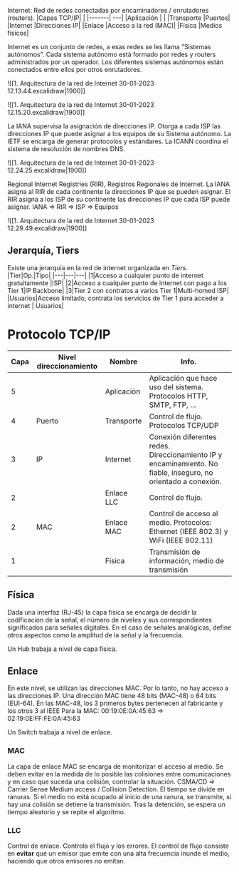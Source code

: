 Internet: Red de redes conectadas por encaminadores / enrutadores (routers).
|Capas TCP/IP| |
|-------| ---|
|Aplicación | |
|Transporte |Puertos| 
|Internet |Direcciones IP| 
|Enlace |Acceso a la red (MAC)|
|Física |Medios físicos|

Internet es un conjunto de redes, a esas redes se les llama "Sistemas autónomos".  Cada sistema autónomo está formado por redes y routers administrados por un operador. Los diferentes sistemas autónomos están conectados entre ellos por otros enrutadores.

![[1. Arquitectura de la red de Internet 30-01-2023 12.13.44.excalidraw|1900]]

![[1. Arquitectura de la red de Internet 30-01-2023 12.15.20.excalidraw|1900]]

La IANA supervisa la asignación de direcciones IP. Otorga a cada ISP las direcciones IP que puede asignar a los equipos de su Sistema autónomo.
La IETF se encarga de generar protocolos y estándares.
La ICANN coordina el sistema de resolución de nombres DNS.

![[1. Arquitectura de la red de Internet 30-01-2023 12.24.25.excalidraw|1900]]

Regional Internet Registries (RIR), Registros Regionales de Internet.
La IANA asigna al RIR de cada continente la direcciones IP que se pueden asignar. El RIR asigna a los ISP de su continente las direcciones IP que cada ISP puede asignar.
	IANA => RIR => ISP => Equipos

![[1. Arquitectura de la red de Internet 30-01-2023 12.29.49.excalidraw|1900]]

## Jerarquía, Tiers
Existe una jerarquía en la red de internet organizada en *Tiers*.
|Tier|Op.|Tipo|
|---|---|---|
|1|Acceso a cualquier punto de internet gratuitamente |ISP|
|2|Acceso a cualquier punto de internet con pago a los Tier 1|IP Backbone|
|3|Tier 2 con contratos a varios Tier 1|Multi-homed ISP|
|Usuarios|Acceso limitado, contrata los servicios de Tier 1 para acceder a internet | Usuarios|


# Protocolo TCP/IP
| Capa | Nivel direccionamiento | Nombre | Info. |
|--|--|--|--|
|5||Aplicación|Aplicación que hace uso del sistema. Protocolos HTTP, SMTP, FTP, ...|
|4 | Puerto | Transporte | Control de flujo. Protocolos TCP/UDP |
|3 | IP | Internet | Conexión diferentes redes. Direccionamiento IP y encaminamiento. No fiable, inseguro, no orientado a conexión.|
|2||Enlace LLC| Control de flujo.|
|2|MAC|Enlace MAC| Control de acceso al medio. Protocolos: Ethernet (IEEE 802.3) y WiFi (IEEE 802.11)|
|1 || Física| Transmisión de información, medio de transmisión|

## Física
Dada una interfaz (RJ-45) la capa física se encarga de decidir la codificación de la señal, el número de niveles y sus correspondientes significados para señales digitales. En el caso de señales analógicas, define otros aspectos como la amplitud de la señal y la frecuencia.

Un Hub trabaja a nivel de capa física.

## Enlace
En este nivel, se utilizan las direcciones MAC. Por lo tanto, no hay acceso a las direcciones IP. Una dirección MAC tiene 48 bits (MAC-48) o 64 bits (EUI-64).
En las MAC-48, los 3 primeros bytes pertenecen al fabricante y los otros 3 al IEEE
Para la MAC: 00:19:0E:0A:45:63 => 02:19:0E:FF:FE:0A:45:63

Un Switch trabaja a nivel de enlace.

### MAC
La capa de enlace MAC se encarga de monitorizar el acceso al medio. Se deben evitar en la medida de lo posible las colisiones entre comunicaciones y en caso que suceda una colisión, controlar la situación.
CSMA/CD => Carrier Sense Medium access / Collision Detection.
El tiempo se divide en ranuras. Si el medio no está ocupado al inicio de una ranura, se transmite, si hay una colisión se detiene la transmisión. Tras la detención, se espera un tiempo aleatorio y se repite el algoritmo.

### LLC
Control de enlace. Controla el flujo y los errores. El control de flujo consiste en **evitar** que un emisor que emite con una alta frecuencia inunde el medio, haciendo que otros emisores no emitan.